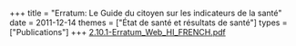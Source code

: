 +++
title = "Erratum: Le Guide du citoyen sur les indicateurs de la santé"
date = 2011-12-14
themes = ["État de santé et résultats de santé"]
types = ["Publications"]
+++
[2.10.1-Erratum_Web_HI_FRENCH.pdf](/files/2.10.1-Erratum_Web_HI_FRENCH.pdf)
